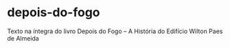 # depois-do-fogo
Texto na íntegra do livro Depois do Fogo – A História do Edifício Wilton Paes de Almeida
